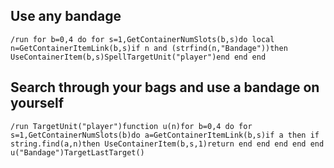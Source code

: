 ## Use any bandage
```
/run for b=0,4 do for s=1,GetContainerNumSlots(b,s)do local n=GetContainerItemLink(b,s)if n and (strfind(n,"Bandage"))then UseContainerItem(b,s)SpellTargetUnit("player")end end end
```


## Search through your bags and use a bandage on yourself
```
/run TargetUnit("player")function u(n)for b=0,4 do for s=1,GetContainerNumSlots(b)do a=GetContainerItemLink(b,s)if a then if string.find(a,n)then UseContainerItem(b,s,1)return end end end end end u("Bandage")TargetLastTarget()
```